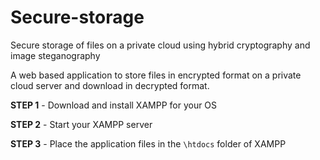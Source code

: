 # Secure-storage
Secure storage of files on a private cloud using hybrid cryptography and image steganography

A web based application to store files in encrypted format on a private cloud server and download in decrypted format.

**STEP 1** - Download and install XAMPP for your OS

**STEP 2** - Start your XAMPP server

**STEP 3** - Place the application files in the `\htdocs` folder of XAMPP

